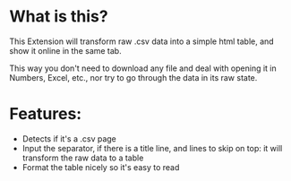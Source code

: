 # What is this?

This Extension will transform raw .csv data into a simple html table, and show it online in the same tab.

This way you don't need to download any file and deal with opening it in Numbers, Excel, etc., nor try to go through the data in its raw state.

# Features:

- Detects if it's a .csv page
- Input the separator, if there is a title line, and lines to skip on top: it will transform the raw data to a table
- Format the table nicely so it's easy to read